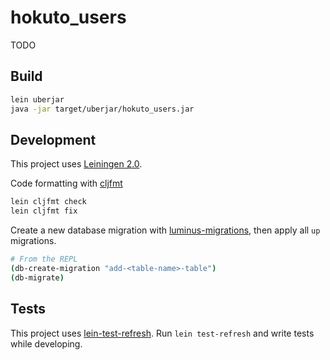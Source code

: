 # hokuto_users

TODO

## Build

```sh
lein uberjar
java -jar target/uberjar/hokuto_users.jar
```

## Development

This project uses [Leiningen 2.0](https://github.com/technomancy/leiningen).

Code formatting with [cljfmt](https://github.com/weavejester/cljfmt)

```sh
lein cljfmt check
lein cljfmt fix
```

Create a new database migration with [luminus-migrations](https://github.com/luminus-framework/luminus-migrations), then apply all `up` migrations.

```sh
# From the REPL
(db-create-migration "add-<table-name>-table")
(db-migrate)
```

## Tests

This project uses [lein-test-refresh](https://github.com/jakemcc/lein-test-refresh). Run `lein test-refresh` and write tests while developing.
